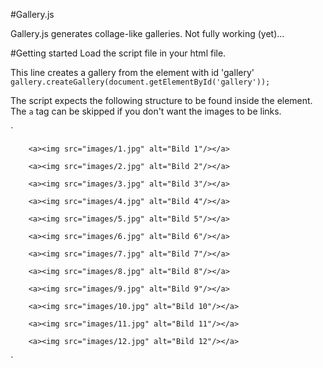 #Gallery.js

Gallery.js generates collage-like galleries. Not fully working (yet)...

#Getting started
Load the script file in your html file.

This line creates a gallery from the element with id 'gallery'
`gallery.createGallery(document.getElementById('gallery'));`

The script expects the following structure to be found inside the element. The `a` tag can be skipped if you don't want the images to be links.

`<div id="gallery">

        <a><img src="images/1.jpg" alt="Bild 1"/></a>

        <a><img src="images/2.jpg" alt="Bild 2"/></a>

        <a><img src="images/3.jpg" alt="Bild 3"/></a>

        <a><img src="images/4.jpg" alt="Bild 4"/></a>

        <a><img src="images/5.jpg" alt="Bild 5"/></a>

        <a><img src="images/6.jpg" alt="Bild 6"/></a>

        <a><img src="images/7.jpg" alt="Bild 7"/></a>

        <a><img src="images/8.jpg" alt="Bild 8"/></a>

        <a><img src="images/9.jpg" alt="Bild 9"/></a>

        <a><img src="images/10.jpg" alt="Bild 10"/></a>

        <a><img src="images/11.jpg" alt="Bild 11"/></a>

        <a><img src="images/12.jpg" alt="Bild 12"/></a>

</div>`